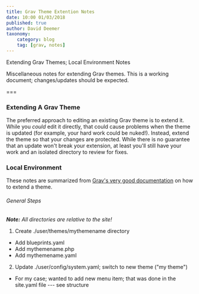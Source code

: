 ```yaml
---
title: Grav Theme Extention Notes
date: 10:00 01/03/2018
published: true
author: David Deemer
taxonomy:
    category: blog
    tag: [grav, notes]
---
```


Extending Grav Themes; Local Environment Notes

Miscellaneous notes for extending Grav themes. This is a working document; changes/updates should be expected.

===

### Extending A Grav Theme
The preferred approach to editing an existing Grav theme is to extend it. While you *could* edit it directly, that could cause problems when the theme is updated (for example, your hard work could be nuked!). Instead, extend the theme so that your changes are protected. While there is no guarantee that an update won't break your extension, at least you'll still have your work and an isolated directory to review for fixes.

### Local Environment
These notes are summarized from [Grav's very good documentation](https://getgrav.org/blog/theme-development-with-inheritance) on how to extend a theme.

###### General Steps
*__Note:__ All directories are relative to the site!*

1. Create ./user/themes/mythemename directory
  * Add blueprints.yaml
  * Add mythemename.php
  * Add mythemename.yaml
2. Update ./user/config/system.yaml; switch to new theme ("my theme")

- For my case; wanted to add new menu item; that was done in the site.yaml file
--- see structure
